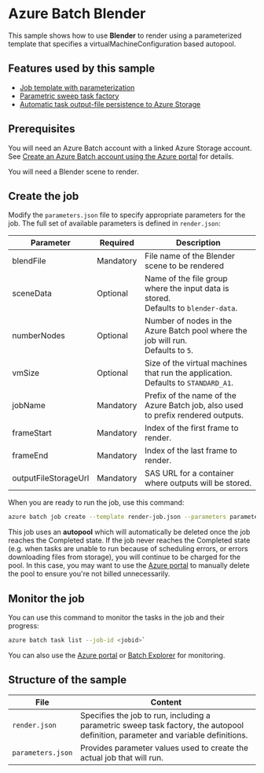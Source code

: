 # Azure Batch Blender

This sample shows how to use **Blender** to render using a parameterized template that specifies a virtualMachineConfiguration based autopool.

## Features used by this sample

* [Job template with parameterization](../../templates.md)
* [Parametric sweep task factory](../../taskFactories.md#parametric-sweep)
* [Automatic task output-file persistence to Azure Storage](../../outputFiles.md)

## Prerequisites

You will need an Azure Batch account with a linked Azure Storage account. See [Create an Azure Batch account using the Azure portal](https://docs.microsoft.com/azure/batch/batch-account-create-portal) for details.

You will need a Blender scene to render.

## Create the job

Modify the `parameters.json` file to specify appropriate parameters for the job. The full set of available parameters is defined in `render.json`:

| Parameter            | Required  | Description                                                                                 |
| -------------------- | --------- | ------------------------------------------------------------------------------------------- |
| blendFile            | Mandatory | File name of the Blender scene to be rendered                                               |
| sceneData            | Optional  | Name of the file group where the input data is stored. <br/> Defaults to `blender-data`.    |
| numberNodes          | Optional  | Number of nodes in the Azure Batch pool where the job will run. <br/> Defaults to `5`.      |
| vmSize               | Optional  | Size of the virtual machines that run the application. <br/> Defaults to `STANDARD_A1`.     |
| jobName              | Mandatory | Prefix of the name of the Azure Batch job, also used to prefix rendered outputs.            |
| frameStart           | Mandatory | Index of the first frame to render.                                                         |
| frameEnd             | Mandatory | Index of the last frame to render.                                                          |
| outputFileStorageUrl | Mandatory | SAS URL for a container where outputs will be stored.                                       |

When you are ready to run the job, use this command:

```bash
azure batch job create --template render-job.json --parameters parameters.json
```

This job uses an **autopool** which will automatically be deleted once the job reaches the Completed state. If the job never reaches the Completed state (e.g. when tasks are unable to run because of scheduling errors, or errors downloading files from storage), you will continue to be charged for the pool. In this case, you may want to use the [Azure portal](https://portal.azure.com) to manually delete the pool to ensure you're not billed unnecessarily.

## Monitor the job

You can use this command to monitor the tasks in the job and their progress:
``` bash
azure batch task list --job-id <jobid>`
```
You can also use the [Azure portal](https://portal.azure.com) or [Batch Explorer](https://github.com/Azure/azure-batch-samples/tree/master/CSharp/BatchExplorer) for monitoring.

## Structure of the sample

| File              | Content                                                                                                                           |
| ----------------- | --------------------------------------------------------------------------------------------------------------------------------- |
| `render.json`     | Specifies the job to run, including a parametric sweep task factory, the autopool definition, parameter and variable definitions. |
| `parameters.json` | Provides parameter values used to create the actual job that will run.                                                            |

